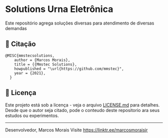 # Solutions Urna Eletrônica
Este repositório agrega soluções diversas para atendimento de diversas demandas

## 🚀 Citação
```
@MISC{mmstecsolutions,
    author = {Marcos Morais},
    title = {{Mmstec Solutions},
    howpublished = "\url{https://github.com/mmstec}",
    year = {2021},
  }
```
## 📄 Licença

Este projeto está sob a licença - veja o arquivo [LICENSE.md](https://github.com/mmstec/mmstec/blob/main/LICENSE) para detalhes. <br />
Desde que o autor seja citado, pode o conteudo deste repositorio ara seus estudos ou experimentos.
___
Desenvolvedor,
Marcos Morais
Visite https://linktr.ee/marcosmoraisjr
